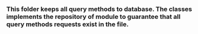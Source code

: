 ### This folder keeps all query methods to database. The classes implements the repository of module to guarantee that all query methods requests exist in the file.